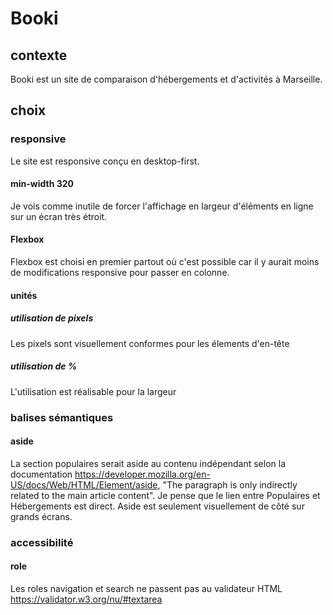 # Booki
## contexte
Booki est un site de comparaison d'hébergements et d'activités à Marseille.
## choix
### responsive
Le site est responsive conçu en desktop-first.
#### min-width 320
Je vois comme inutile de forcer l'affichage en largeur d'éléments en ligne sur un écran très étroit.
#### Flexbox
Flexbox est choisi en premier partout où c'est possible car il y aurait moins de modifications responsive pour passer en colonne.
#### unités
##### utilisation de pixels 
Les pixels sont visuellement conformes pour les élements d'en-tête
##### utilisation de %
L'utilisation est réalisable pour la largeur 
### balises sémantiques
#### aside 
La section populaires serait aside au contenu indépendant selon la documentation https://developer.mozilla.org/en-US/docs/Web/HTML/Element/aside, "The paragraph is only indirectly related to the main article content". Je pense que le lien entre Populaires et Hébergements est direct. Aside est seulement visuellement de côté sur grands écrans.
### accessibilité
#### role
Les roles navigation et search ne passent pas au validateur HTML https://validator.w3.org/nu/#textarea